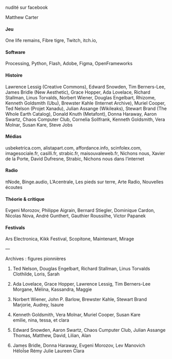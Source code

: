 nudité sur facebook





Matthew Carter
#### Jeu
One life remains,
Fibre tigre,
Twitch,
itch.io,

#### Software
Processing,
Python,
Flash,
Adobe,
Figma,
OpenFrameworks


#### Histoire
Lawrence Lessig (Creative Commons),
Edward Snowden,
Tim Berners-Lee,
James Bridle (New Aesthetic),
Grace Hopper,
Ada Lovelace,
Richard Stallman,
Linus Torvalds,
Norbert Wiener,
Douglas Engelbart,
Rhizome,
Kenneth Goldsmith (Ubu),
Brewster Kahle (Internet Archive),
Muriel Cooper,
Ted Nelson (Projet Xanadu),
Julian Assange (Wikileaks),
Stewart Brand (The Whole Earth Catalog),
Donald Knuth (Metafont),
Donna Haraway,
Aaron Swartz,
Chaos Computer Club,
Cornelia Sollfrank,
Kenneth Goldsmith,
Vera Molnar,
Susan Kare,
Steve Jobs

#### Médias
usbeketrica.com,
alistapart.com,
affordance.info,
scinfolex.com,
imagesociale.fr,
casilli.fr,
strabic.fr,
maisouvaleweb.fr,
Nichons nous,
Xavier de la Porte,
David Dufresne,
Strabic,
Nichons nous dans l’internet

#### Radio
πNode,
Binge.audio,
L’Acentrale,
Les pieds sur terre,
Arte Radio,
Nouvelles écoutes

#### Théorie & critique
Evgeni Morozov,
Philippe Aigrain,
Bernard Stiegler,
Dominique Cardon,
Nicolas Nova,
André Gunthert,
Gauthier Roussilhe,
Victor Papanek

#### Festivals
Ars Electronica,
Kikk Festival,
Scopitone,
Maintenant,
Mirage



—

Archives : figures pionnières

1. Ted Nelson, Douglas Engelbart, Richard Stallman, Linus Torvalds    
Clothilde, Loris, Sarah

2. Ada Lovelace, Grace Hopper, Lawrence Lessig, Tim Berners-Lee    
Morgane, Mélina, Kassandra, Maggie 

3. Norbert Wiener, John P. Barlow, Brewster Kahle, Stewart Brand    
Marjorie, Audrey, Isaure

4. Kenneth Goldsmith, Vera Molnar, Muriel Cooper, Susan Kare    
emilie, nina, tessa, et clara
 
5. Edward Snowden, Aaron Swartz, Chaos Cumputer Club, Julian Assange     
Thomas, Matthew, David, Lilian, Alan

6. James Bridle, Donna Haraway, Evgeni Morozov, Lev Manovich    
HéloÏse Rémy Julie Laureen Clara